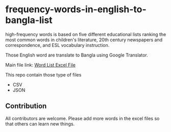 # frequency-words-in-english-to-bangla-list
high-frequency words is based on five different educational lists ranking the most common words in children's literature, 20th century newspapers and correspondence, and ESL vocabulary instruction. 

Those English word are translate to Bangla using Google Translator.

Main file link:
[Word List Excel File](https://docs.google.com/spreadsheets/d/1-peuTICGZ0H_rJwKbN_cKhXNMnnT1IbIBC0RuvmmaU8/edit?usp=sharing)

This repo contain those type of files
* CSV 
* JSON


## Contribution
All contributors are welcome. Please add more words in the excel files so that others can learn new things. 
